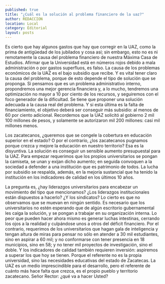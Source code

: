 ```yaml
---
published: true
title: "¿Cuál es la solución al problema financiero de la uaz?"
author: REDACCION
location: Local
category: Editorial
layout: posts
---
```


Es cierto que hay algunos gastos que hay que corregir en la UAZ, como la prima de antigüedad de los jubilados y cosa así; sin embargo, esto no es ni remotamente la causa del problema financiero de nuestra Máxima Casa de Estudios. Afirmar que la Universidad está en números rojos debido a mala administración o por gastos superfluos, es falso. La causa de los problemas económicos de la UAZ es el bajo subsidio que recibe. Y es vital tener claro la causa del problema, porque de esto depende el tipo de solución que se proponga. Si pensamos que es un problema administrativo interno, propondremos una mejor gerencia financiera y, a lo mucho, tendremos una optimización no mayor a 10 por ciento de los recursos, y seguiremos con el foco generador de la dificultad. Se tiene que proponer una solución adecuada a la causa real del problema. Y si esta última es la falta de financiamiento, el objetivo deberá ser conseguir más subsidio: al menos de 60 por ciento adicional. Recordemos que la UAZ solicitó al gobierno 2 mil 100 millones de pesos, y solamente se autorizaron mil 200 millones: casi mil millones menos. 

Los zacatecanos, ¿queremos que se congele la cobertura en educación superior en el estado? O por el contrario, ¿los zacatecanos pugnamos porque crezca y mejore la educación en nuestro territorio? Esa es la disyuntiva. La solución es conseguir un sensible aumento presupuestal para la UAZ. Para empezar requerimos que los propios universitarios se pongan la camiseta, se unan y exijan dicho aumento; en seguida convoquen a la sociedad a defender a una institución que es patrimonio de todos. La lucha por subsidio se respalda, además, en la mejoría sustancial que ha tenido la institución en los indicadores de calidad en los últimos 10 años. 

La pregunta es, ¿hay liderazgos universitarios para encabezar un movimiento del tipo que mencionamos? ¿Los liderazgos institucionales están dispuestos a hacerlo? ¿Y los sindicatos? Lo cierto es que no observamos que se muevan en ningún sentido. Es necesario que los universitarios no estén esperando que de algún escritorio gubernamental les caiga la solución, y se pongan a trabajar en su organización interna. Lo peor que pueden hacer ahora mismo es generar luchas intestinas, cerrando los ojos a la realidad y culpándose unos a otros del déficit financiero. Por el contrario, requerimos de los universitarios que hagan gala de inteligencia y tengan altura de miras para pensar no sólo en atender a 30 mil estudiantes, sino en aspirar a 60 mil; y no conformarse con tener presencia en 18 municipios, sino en 58; y no tener mil proyectos de investigación, sino el doble. Y los indicadores de calidad también requieren inversión: aspiremos a superar los que hoy se tienen.  Porque el referente no es la propia universidad, sino las necesidades educativas del estado de Zacatecas. La UAZ es un medio imprescindible para el desarrollo, pero el referente de cuánto más hace falta que crezca, es el propio pueblo y territorio zacatecano. Señor Rector: ¿qué va a hacer Usted?
